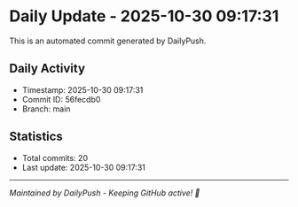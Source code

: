# Daily Update - 2025-10-30 09:17:31

This is an automated commit generated by DailyPush.

## Daily Activity
- Timestamp: 2025-10-30 09:17:31
- Commit ID: 56fecdb0
- Branch: main

## Statistics
- Total commits: 20
- Last update: 2025-10-30 09:17:31

---
*Maintained by DailyPush - Keeping GitHub active! 🚀*
